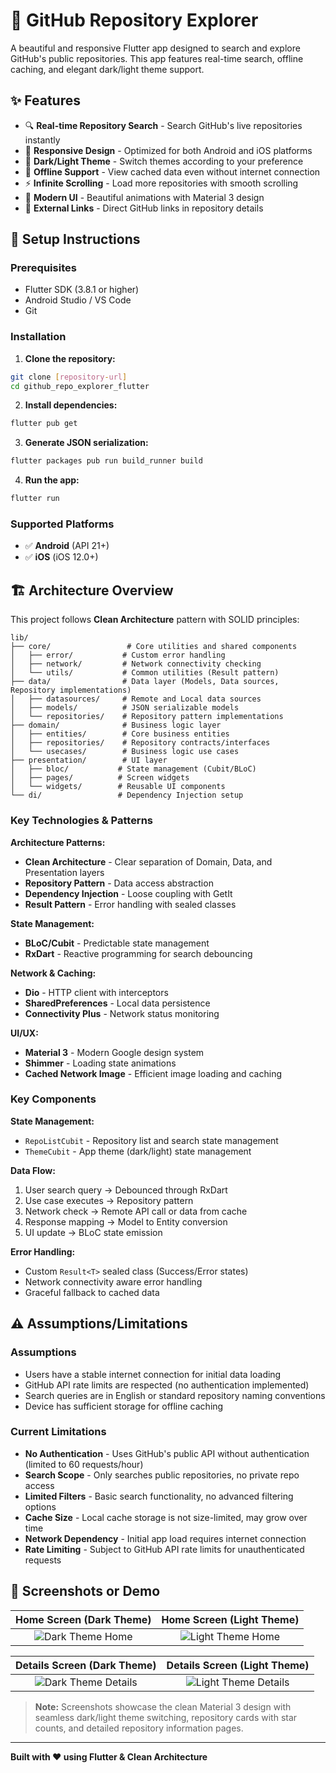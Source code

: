 # 🚀 GitHub Repository Explorer

A beautiful and responsive Flutter app designed to search and explore GitHub's public repositories. This app features real-time search, offline caching, and elegant dark/light theme support.

## ✨ Features

- 🔍 **Real-time Repository Search** - Search GitHub's live repositories instantly
- 📱 **Responsive Design** - Optimized for both Android and iOS platforms
- 🌙 **Dark/Light Theme** - Switch themes according to your preference
- 💾 **Offline Support** - View cached data even without internet connection
- ⚡ **Infinite Scrolling** - Load more repositories with smooth scrolling
- 🎨 **Modern UI** - Beautiful animations with Material 3 design
- 🔗 **External Links** - Direct GitHub links in repository details

## 🚀 Setup Instructions

### Prerequisites
- Flutter SDK (3.8.1 or higher)
- Android Studio / VS Code
- Git

### Installation
1. **Clone the repository:**
```bash
git clone [repository-url]
cd github_repo_explorer_flutter
```
2. **Install dependencies:**
```bash
flutter pub get
```
3. **Generate JSON serialization:**
```bash
flutter packages pub run build_runner build
```
4. **Run the app:**
```bash
flutter run
```

### Supported Platforms
- ✅ **Android** (API 21+)
- ✅ **iOS** (iOS 12.0+)

## 🏗️ Architecture Overview
This project follows **Clean Architecture** pattern with SOLID principles:

```
lib/
├── core/                 # Core utilities and shared components
│   ├── error/           # Custom error handling
│   ├── network/         # Network connectivity checking
│   └── utils/           # Common utilities (Result pattern)
├── data/                # Data layer (Models, Data sources, Repository implementations)
│   ├── datasources/     # Remote and Local data sources
│   ├── models/          # JSON serializable models
│   └── repositories/    # Repository pattern implementations
├── domain/              # Business logic layer
│   ├── entities/        # Core business entities
│   ├── repositories/    # Repository contracts/interfaces
│   └── usecases/        # Business logic use cases
├── presentation/        # UI layer
│   ├── bloc/           # State management (Cubit/BLoC)
│   ├── pages/          # Screen widgets
│   └── widgets/        # Reusable UI components
└── di/                 # Dependency Injection setup
```

### Key Technologies & Patterns

**Architecture Patterns:**
- **Clean Architecture** - Clear separation of Domain, Data, and Presentation layers
- **Repository Pattern** - Data access abstraction
- **Dependency Injection** - Loose coupling with GetIt
- **Result Pattern** - Error handling with sealed classes

**State Management:**
- **BLoC/Cubit** - Predictable state management
- **RxDart** - Reactive programming for search debouncing

**Network & Caching:**
- **Dio** - HTTP client with interceptors
- **SharedPreferences** - Local data persistence
- **Connectivity Plus** - Network status monitoring

**UI/UX:**
- **Material 3** - Modern Google design system
- **Shimmer** - Loading state animations
- **Cached Network Image** - Efficient image loading and caching

### Key Components

**State Management:**
- `RepoListCubit` - Repository list and search state management
- `ThemeCubit` - App theme (dark/light) state management

**Data Flow:**
1. User search query → Debounced through RxDart
2. Use case executes → Repository pattern
3. Network check → Remote API call or data from cache
4. Response mapping → Model to Entity conversion
5. UI update → BLoC state emission

**Error Handling:**
- Custom `Result<T>` sealed class (Success/Error states)
- Network connectivity aware error handling
- Graceful fallback to cached data

## ⚠️ Assumptions/Limitations

### Assumptions
- Users have a stable internet connection for initial data loading
- GitHub API rate limits are respected (no authentication implemented)
- Search queries are in English or standard repository naming conventions
- Device has sufficient storage for offline caching

### Current Limitations
- **No Authentication** - Uses GitHub's public API without authentication (limited to 60 requests/hour)
- **Search Scope** - Only searches public repositories, no private repo access
- **Limited Filters** - Basic search functionality, no advanced filtering options
- **Cache Size** - Local cache storage is not size-limited, may grow over time
- **Network Dependency** - Initial app load requires internet connection
- **Rate Limiting** - Subject to GitHub API rate limits for unauthenticated requests


## 📱 Screenshots or Demo

<div align="center">
  
| Home Screen (Dark Theme) | Home Screen (Light Theme) |
|:------------------------:|:-------------------------:|
| ![Dark Theme Home](https://github.com/SharifRafi/gitHub_repository_explorer_flutter_app/blob/main/dark-home-screen.png?raw=true) | ![Light Theme Home](https://github.com/SharifRafi/gitHub_repository_explorer_flutter_app/blob/main/light-home-screen.png?raw=true) |

| Details Screen (Dark Theme) | Details Screen (Light Theme) |
|:---------------------------:|:----------------------------:|
| ![Dark Theme Details](https://github.com/SharifRafi/gitHub_repository_explorer_flutter_app/blob/main/dark-details-screen.png?raw=true) | ![Light Theme Details](https://github.com/SharifRafi/gitHub_repository_explorer_flutter_app/blob/main/light-details-screen.png?raw=true) |

</div>

> **Note:** Screenshots showcase the clean Material 3 design with seamless dark/light theme switching, repository cards with star counts, and detailed repository information pages.

---

**Built with ❤️ using Flutter & Clean Architecture**
